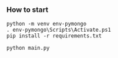### How to start
    python -m venv env-pymongo
    . env-pymongo\Scripts\Activate.ps1
    pip install -r requirements.txt

    python main.py
